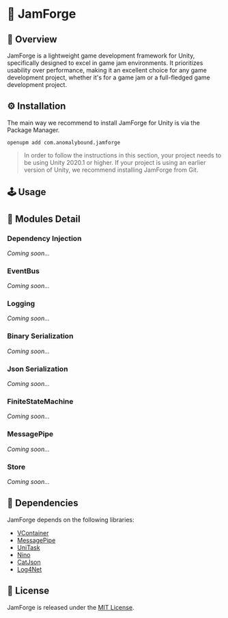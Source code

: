 # 🚀 JamForge 

## 📝 Overview

JamForge is a lightweight game development framework for Unity, specifically designed to excel in game jam environments. It prioritizes usability over performance, making it an excellent choice for any game development project, whether it's for a game jam or a full-fledged game development project.

## ⚙️ Installation

The main way we recommend to install JamForge for Unity is via the Package Manager.

`openupm add com.anomalybound.jamforge`

> In order to follow the instructions in this section, your project needs to be using Unity 2020.1 or higher. If your project is using an earlier version of Unity, we recommend installing JamForge from Git.

## 🕹️ Usage 

## 🌵 Modules Detail

### Dependency Injection

*Coming soon...*

### EventBus

*Coming soon...*

### Logging

*Coming soon...*

### Binary Serialization

*Coming soon...*

### Json Serialization

*Coming soon...*

### FiniteStateMachine

*Coming soon...*

### MessagePipe

*Coming soon...*

### Store

*Coming soon...*

## 📒 Dependencies

JamForge depends on the following libraries:

- [VContainer](https://github.com/hadashiA/VContainer)
- [MessagePipe](https://github.com/Cysharp/MessagePipe)
- [UniTask](https://github.com/Cysharp/UniTask)
- [Nino](https://github.com/JasonXuDeveloper/Nino)
- [CatJson](https://github.com/CatImmortal/CatJson)
- [Log4Net](https://github.com/apache/logging-log4net)

## 🚀 License

JamForge is released under the [MIT License](https://opensource.org/licenses/MIT).